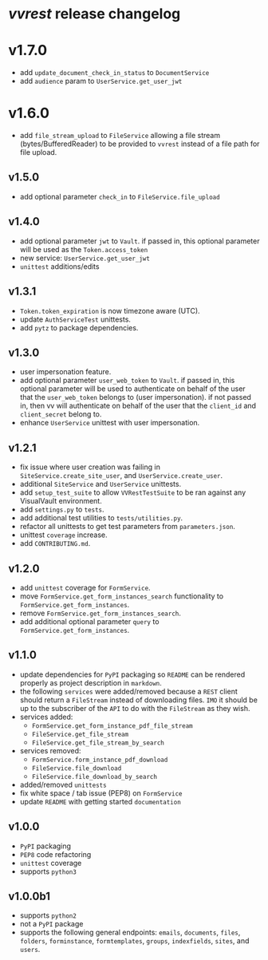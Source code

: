 # *vvrest* release changelog

# v1.7.0
- add `update_document_check_in_status` to `DocumentService`
- add `audience` param to `UserService.get_user_jwt`

# v1.6.0
- add `file_stream_upload` to `FileService` allowing a file stream (bytes/BufferedReader)
to be provided to `vvrest` instead of a file path for file upload.

## v1.5.0
- add optional parameter `check_in` to `FileService.file_upload`

## v1.4.0
- add optional parameter `jwt` to `Vault`. if passed in, this
optional parameter will be used as the `Token.access_token`
- new service: `UserService.get_user_jwt`
- `unittest` additions/edits

## v1.3.1
- `Token.token_expiration` is now timezone aware (UTC).
- update `AuthServiceTest` unittests.
- add `pytz` to package dependencies.

## v1.3.0
- user impersonation feature.
- add optional parameter `user_web_token` to `Vault`. if passed in, this
optional parameter will be used to authenticate on behalf of the user
that the `user_web_token` belongs to (user impersonation). if not passed in, 
then vv will authenticate on behalf of the user that the `client_id` and 
`client_secret` belong to.
- enhance `UserService` unittest with user impersonation.

## v1.2.1
- fix issue where user creation was failing in
`SiteService.create_site_user`, and `UserService.create_user`.
- additional `SiteService` and `UserService` unittests.
- add `setup_test_suite` to allow `VVRestTestSuite` to be ran against
any VisualVault environment.
- add `settings.py` to `tests`.
- add additional test utilities to `tests/utilities.py`.
- refactor all unittests to get test parameters from `parameters.json`.
- unittest `coverage` increase.
- add `CONTRIBUTING.md`.

## v1.2.0
- add `unittest` coverage for `FormService`.
- move `FormService.get_form_instances_search` functionality to `FormService.get_form_instances`.
- remove `FormService.get_form_instances_search`.
- add additional optional parameter `query` to `FormService.get_form_instances`.

## v1.1.0
- update dependencies for `PyPI` packaging so `README` can be rendered
properly as project description in `markdown`.
- the following `services` were added/removed because a `REST` client should
return a `FileStream` instead of downloading files. `IMO` it should be up to the 
subscriber of the `API` to do with the `FileStream` as they wish.
- services added:
    - `FormService.get_form_instance_pdf_file_stream`
    - `FileService.get_file_stream`
    - `FileService.get_file_stream_by_search`
- services removed:
    - `FormService.form_instance_pdf_download`
    - `FileService.file_download`
    - `FileService.file_download_by_search`
- added/removed `unittests`
- fix white space / tab issue (PEP8) on `FormService`
- update `README` with getting started `documentation`

## v1.0.0
- `PyPI` packaging
- `PEP8` code refactoring
- `unittest` coverage
- supports `python3`

## v1.0.0b1
- supports `python2`
- not a `PyPI` package
- supports the following general endpoints: `emails`, `documents`, `files`, 
`folders`, `forminstance`, `formtemplates`, `groups`, `indexfields`, 
`sites`, and `users`.
